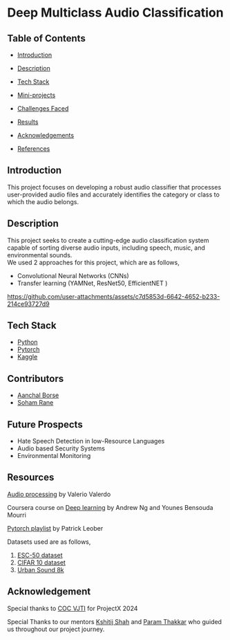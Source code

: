 # Deep Multiclass Audio Classification 

## Table of Contents
- [Introduction](#introduction)

- [Description](#description)

- [Tech Stack](#tech-stack)


- [Mini-projects](#Mini-projects)
  
- [Challenges Faced](#challenges-faced)

- [Results](#results)

- [Acknowledgements](#acknowledgements)

- [References](#references)

## Introduction
This project focuses on developing a robust audio classifier that processes user-provided audio files and accurately identifies the category or class to which the audio belongs.

## Description
This project seeks to create a cutting-edge audio classification system capable of sorting diverse audio inputs, including speech, music, and environmental sounds.  
We used 2 approaches for this project, which are as follows,

- Convolutional Neural Networks (CNNs)
- Transfer learning (YAMNet, ResNet50, EfficientNET )

https://github.com/user-attachments/assets/c7d5853d-6642-4652-b233-214ce93727d9



## Tech Stack 
- [Python](https://www.python.org/)
- [Pytorch](https://pytorch.org/)
- [Kaggle](https://www.kaggle.com/)



## Contributors
- [Aanchal Borse](https://github.com/Aanchallllll)
- [Soham Rane](https://github.com/soham30rane)



## Future Prospects
- Hate Speech Detection in low-Resource Languages
- Audio based Security Systems
- Environmental Monitoring


## Resources

[Audio processing](https://discord.com/channels/1262070461324333198/1262075598621245610/1264632565764067368
) by Valerio Valerdo

Coursera course on [Deep learning](https://discord.com/channels/1262070461324333198/1262075598621245610/1263464039816757341
) by Andrew Ng and Younes Bensouda Mourri

[Pytorch playlist](https://discord.com/channels/1262070461324333198/1262075598621245610/1267162792994148393
) by Patrick Leober

Datasets used are as follows, 
1. [ESC-50 dataset](https://www.kaggle.com/datasets/mmoreaux/environmental-sound-classification-50)
2. [CIFAR 10 dataset](https://www.kaggle.com/c/cifar-10/)
3. [Urban Sound 8k](https://www.kaggle.com/datasets/chrisfilo/urbansound8k)


## Acknowledgement 
Special thanks to [COC VJTI](https://github.com/CommunityOfCoders) for ProjectX 2024

Special Thanks to our mentors [Kshitij Shah](https://github.com/kshitijdshah99) and [Param Thakkar](https://github.com/ParamThakkar123) who guided us throughout our project journey.

